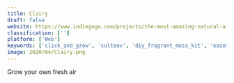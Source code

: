 ```yaml
---
title: Clairy
draft: false 
website: https://www.indiegogo.com/projects/the-most-amazing-natural-air-purifier
classification: ['']
platform: ['Web']
keywords: ['click_and_grow', 'culteev', 'diy_fragrant_moss_kit', 'eazemd', 'fragrant_moss', 'grobo_smart_grow_box', 'herbitat', 'kubeflow', 'laravel', 'leaf', 'merry_jane', 'nature_box', 'orbella_fragrant_moss', 'plant_link', 'plants', 'plantui', 'scikit-learn', 'slightly_browning_fake_plants']
image: 2020/04/Clairy.png
---
```

Grow your own fresh air